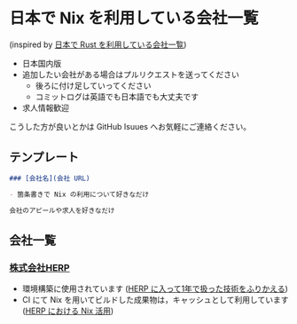 # 日本で Nix を利用している会社一覧

(inspired by [日本で Rust を利用している会社一覧](https://github.com/fnwiya/japanese-rust-companies))

- 日本国内版
- 追加したい会社がある場合はプルリクエストを送ってください
    - 後ろに付け足していってください
    - コミットログは英語でも日本語でも大丈夫です
- 求人情報歓迎

こうした方が良いとかは GitHub Isuues へお気軽にご連絡ください。

## テンプレート

```Markdown
### [会社名](会社 URL)

- 箇条書きで Nix の利用について好きなだけ

会社のアピールや求人を好きなだけ
```

## 会社一覧

### [株式会社HERP](https://herp.co.jp/)

- 環境構築に使用されています ([HERP に入って1年で扱った技術をふりかえる](https://note.com/heyyou3/n/n52f1e1fed065))
- CI にて Nix を用いてビルドした成果物は，キャッシュとして利用しています ([HERP における Nix 活用](https://blog.ryota-ka.me/posts/2022/10/08/how-we-use-nix-in-herp-inc))
